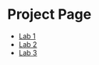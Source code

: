 # Project Page

<ul>
    <li><a href="lab1demo/index.html" target="_blank">Lab 1</a></li>
    <li><a href="lab2demo/index.html" target="_blank">Lab 2</a></li>
    <li><a href="lab3demo/index.html" target="_blank">Lab 3</a></li>
</ul>


